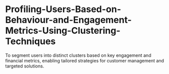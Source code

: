 # Profiling-Users-Based-on-Behaviour-and-Engagement-Metrics-Using-Clustering-Techniques
To segment users into distinct clusters based on key engagement and financial metrics, enabling tailored strategies for customer management and targeted solutions.
